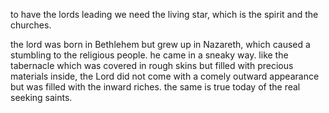 to have the lords leading we need the living star, which is the spirit and the churches.

the lord was born in Bethlehem but grew up in Nazareth, which caused a stumbling to
the religious people. he came in a sneaky way. like the tabernacle which was covered
in rough skins but filled with precious materials inside, the Lord did not come with
a comely outward appearance but was filled with the inward riches. the same is true
today of the real seeking saints.
